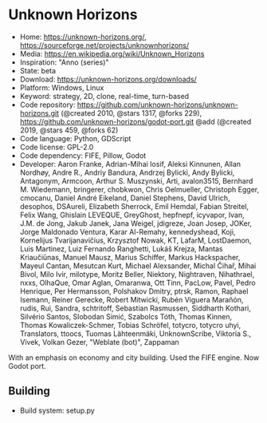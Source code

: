 # Unknown Horizons

- Home: https://unknown-horizons.org/, https://sourceforge.net/projects/unknownhorizons/
- Media: https://en.wikipedia.org/wiki/Unknown_Horizons
- Inspiration: "Anno (series)"
- State: beta
- Download: https://unknown-horizons.org/downloads/
- Platform: Windows, Linux
- Keyword: strategy, 2D, clone, real-time, turn-based
- Code repository: https://github.com/unknown-horizons/unknown-horizons.git (@created 2010, @stars 1317, @forks 229), https://github.com/unknown-horizons/godot-port.git @add (@created 2019, @stars 459, @forks 62)
- Code language: Python, GDScript
- Code license: GPL-2.0
- Code dependency: FIFE, Pillow, Godot
- Developer: Aaron Franke, Adrian-Mihai Iosif, Aleksi Kinnunen, Allan Nordhøy, Andre R., Andriy Bandura, Andrzej Bylicki, Andy Bylicki, Antagonym, Armcoon, Arthur S. Muszynski, Arti, avalon3515, Bernhard M. Wiedemann, bringerer, chobkwon, Chris Oelmueller, Christoph Egger, cmocanu, Daniel André Eikeland, Daniel Stephens, David Ulrich, desophos, DSAureli, Elizabeth Sherrock, Emil Hemdal, Fabian Streitel, Felix Wang, Ghislain LEVEQUE, GreyGhost, hepfnepf, icyvapor, Ivan, J.M. de Jong, Jakub Janek, Jana Weigel, jdigreze, Joan Josep, JOKer, Jorge Maldonado Ventura, Karar Al-Remahy, kennedyshead, Koji, Kornelijus Tvarijanavičius, Krzysztof Nowak, KT, LafarM, LostDaemon, Luis Martinez, Luiz Fernando Ranghetti, Lukáš Krejza, Mantas Kriaučiūnas, Manuel Mausz, Marius Schiffer, Markus Hackspacher, Mayeul Cantan, Mesutcan Kurt, Michael Alexsander, Michal Čihař, Mihai Bivol, Milo Ivir, milotype, Moritz Beller, Niektory, Nightraven, Nihathrael, nxxs, OlhaQue, Omar Aglan, Omaranwa, Ott Tinn, PacLow, Pavel, Pedro Henrique, Per Hermansson, Polshakov Dmitry, ptrsk, Ramon, Raphael Isemann, Reiner Gerecke, Robert Mitwicki, Rubén Viguera Marañón, rudis, Rui, Sandra, schtritoff, Sebastian Rasmussen, Siddharth Kothari, Silvério Santos, Slobodan Simić, Szabolcs Tóth, Thomas Kinnen, Thomas Kowaliczek-Schmer, Tobias  Schröfel, totycro, totycro uhyi, Translators, ttoocs, Tuomas Lähteenmäki, UnknownScribe, Viktoria S., Vivek, Volkan Gezer, "Weblate (bot)", Zappaman

With an emphasis on economy and city building.
Used the FIFE engine. Now Godot port.

## Building

- Build system: setup.py
